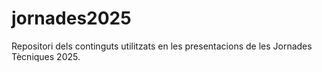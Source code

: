 # jornades2025
Repositori dels continguts utilitzats en les presentacions de les Jornades Tècniques 2025.
